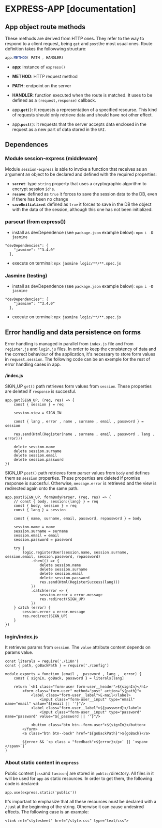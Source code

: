 # EXPRESS-APP [documentation]

## **App object route methods**
These methods are derived from HTTP ones. They refer to the way to respond to a client request, being `get` and `post`the most usual ones. Route definition takes the followwing structure:
```javascript
app.METHOD( PATH , HANDLER)
```

* **app**: instance of `express()`
* **METHOD**: HTTP request method
* **PATH**: endpoint on the server 
* **HANDLER**: function executed when the route is matched. It uses to be defined as a `(request,response)` callback.

* app.**`get()`**: it requests a representation of a specified resourse. This kind of requests should only retrieve data and should have not other effect.
* app.**`post()`**: it requests that the server accepts data enclosed in the request as a new part of data stored in the `URI`.

## **Dependences**
### **Module session-express (middleware)**
Module `session-express` is able to invoke a function that receives as an argument an object to be declared and defined with the required properties:
* **`secret`**: type `string` property that uses a cryptographic algorithm to encrypt session `id's`.
* **`resave`**: defined as `true` it forces to save the session data to the DB, even if there has been no change
* **`saveUnitialized`**: defined as `true` it forces to save in the DB the object with the data of the session, although this one has not been initialized.

### **parseurl (from express())**
* install as devDependence (see `package.json` example below): `npm i -D jasmine`
```javascritp
"devDependencies": {
    "jasmine": "^3.4.0"
  },
  ```
* execute on terminal: `npx jasmine logic/**/**.spec.js`

### **Jasmine (testing)**
* install as devDependence (see `package.json` example below): `npm i -D jasmine`
```javascritp
"devDependencies": {
    "jasmine": "^3.4.0"
  },
  ```
* execute on terminal: `npx jasmine logic/**/**.spec.js`

## **Error handlig and data persistence on forms**
Error handling is managed in parallel from `index.js` file and from `register.js` and `login.js` files. In order to keep the consistency of data and the correct behaviour of the application, it's necessary to store form values in `request.session`. The following code can be an exemple for the rest of error handling cases in app.
#### /index.js
SIGN_UP `get()` path retrieves form values from `session`. These properties are deleted if `response` is succesful.
```
app.get(SIGN_UP, (req, res) => {
    const { session } = req

    session.view = SIGN_IN

    const { lang , error , name , surname , email , password } = session

    res.send(Html(Register(name , surname , email , password , lang , error)))

    delete session.name
    delete session.surname
    delete session.email
    delete session.password
})
```

SIGN_UP `post()` path retrieves form parser values from `body` and defines them as `session` properties. These properties are deleted if promise response is succesful. Otherwise, `message.error` is retrieved and the view is redirected again onto the same path.
```
app.post(SIGN_UP, formBodyParser, (req, res) => {
    // const { body, session:{lang} } = req
    const { body, session } = req
    const { lang } = session
    
    const { name, surname, email, password, repassword } = body

    session.name = name
    session.surname = surname
    session.email = email
    session.password = password

    try {
        logic.registerUser(session.name, session.surname, session.email, session.password, repassword)
            .then(() => {
                delete session.name
                delete session.surname
                delete session.email
                delete session.password
                res.send(Html(RegisterSuccess(lang)))
            })
            .catch(error => {
                session.error = error.message
                res.redirect(SIGN_UP)
            })
    } catch (error) {
        session.error = error.message
        res.redirect(SIGN_UP)
    }
})
```

### login/index.js
It retrieves params from `session`. The `value` attribute content depends on params value.
```
const literals = require('./i18n')
const { path, goBackPath } = require('./config')

module.exports = function (email , _password , lang ,  error) {
    const { signIn, goBack, password } = literals[lang]
    
    return `<h1 class="form-user form-user__header">${signIn}</h1>
        <form class="form-user" method="post" action="${path}">
            <label class="form-user__label">E-mail</label>
                <input class="form-user__input" type="email" name="email" value="${email || ''}"/>
            <label class="form-user__label">${password}</label>
                <input class="form-user__input" type="password" name="password" value="${_password || ''}"/>
            
            <button class="btn btn--form-user">${signIn}</button>
        </form>
        <a class="btn btn--back" href="${goBackPath}">${goBack}</a>
        
        ${error && `<p class = "feedback">${error}</p>` || `<span></span>`}`
}
```
### **About static content in `express`**
Public content [`css`and `favicon`] are stored in `public/`directory. All files in it will be used for `app` as static resources. In order to get them, the following code is declared:
```
app.use(express.static('public'))
```
It's important to emphasize that all these resources must be declared with a `/` just at the beginning of the string. Otherwise it can cause undesired effects. The following case is an example:
```
<link rel="stylesheet" href="/style.css" type="text/css">
```